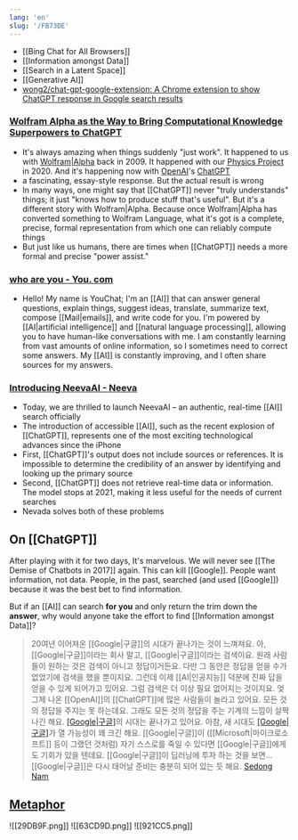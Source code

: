 ```yaml
---
lang: 'en'
slug: '/FB73DE'
---
```


- [[Bing Chat for All Browsers]]
- [[Information amongst Data]]
- [[Search in a Latent Space]]
- [[Generative AI]]
- [wong2/chat-gpt-google-extension: A Chrome extension to show ChatGPT response in Google search results](https://github.com/wong2/chat-gpt-google-extension)

### [Wolfram Alpha as the Way to Bring Computational Knowledge Superpowers to ChatGPT](https://writings.stephenwolfram.com/2023/01/wolframalpha-as-the-way-to-bring-computational-knowledge-superpowers-to-chatgpt/)

- It's always amazing when things suddenly "just work". It happened to us with [Wolfram|Alpha](https://www.wolframalpha.com/) back in 2009. It happened with our [Physics Project](https://www.wolframphysics.org/) in 2020. And it's happening now with [OpenAI](https://openai.com/)'s [ChatGPT](https://chat.openai.com/chat)
- a fascinating, essay-style response. But the actual result is wrong
- In many ways, one might say that [[ChatGPT]] never "truly understands" things; it just "knows how to produce stuff that's useful". But it's a different story with Wolfram|Alpha. Because once Wolfram|Alpha has converted something to Wolfram Language, what it's got is a complete, precise, formal representation from which one can reliably compute things
- But just like us humans, there are times when [[ChatGPT]] needs a more formal and precise "power assist."

### [who are you - You. com](https://you.com/search?q=who+are+you&tbm=youchat)

- Hello! My name is YouChat; I'm an [[AI]] that can answer general questions, explain things, suggest ideas, translate, summarize text, compose [[Mail|emails]], and write code for you. I'm powered by [[AI|artificial intelligence]] and [[natural language processing]], allowing you to have human-like conversations with me. I am constantly learning from vast amounts of online information, so I sometimes need to correct some answers. My [[AI]] is constantly improving, and I often share sources for my answers.

### [Introducing NeevaAI - Neeva](https://neeva.com/blog/introducing-neevaai)

- Today, we are thrilled to launch NeevaAI – an authentic, real-time [[AI]] search officially
- The introduction of accessible [[AI]], such as the recent explosion of [[ChatGPT]], represents one of the most exciting technological advances since the iPhone
- First, [[ChatGPT]]'s output does not include sources or references. It is impossible to determine the credibility of an answer by identifying and looking up the primary source
- Second, [[ChatGPT]] does not retrieve real-time data or information. The model stops at 2021, making it less useful for the needs of current searches
- Nevada solves both of these problems

## On [[ChatGPT]]

After playing with it for two days, It's marvelous.
We will never see [[The Demise of Chatbots in 2017]] again.
This can kill [[Google]].
People want information, not data.
People, in the past, searched (and used [[Google]]) because it was the best bet to find information.

But if an [[AI]] can search **for you** and only return the trim down the **answer**, why would anyone take the effort to find [[Information amongst Data]]?

> 20여년 이어져온 [[Google|구글]]의 시대가 끝나가는 것이 느껴져요. 아, [[Google|구글]]이라는 회사 말고, [[Google|구글]]이라는 검색이요. 원래 사람들이 원하는 것은 검색이 아니고 정답이거든요. 다만 그 동안은 정답을 얻을 수가 없었기에 검색을 했을 뿐이지요. 그런데 이제 [[AI|인공지능]] 덕분에 진짜 답을 얻을 수 있게 되어가고 있어요. 그럼 검색은 더 이상 필요 없어지는 것이지요. 엊그제 나온 [[OpenAI]]의 [[ChatGPT]]에 많은 사람들이 놀라고 있어요. 모든 것의 정답을 주지는 못 하는데요. 그래도 모든 것의 정답을 주는 기계의 느낌이 살짝 나긴 해요. [[Google|구글]](검색)의 시대는 끝나가고 있어요. 아참, 새 시대도 [[Google|구글]](회사)가 열 가능성이 꽤 크긴 해요. [[Google|구글]]이 ([[Microsoft|마이크로소프트]] 등이 그랬던 것처럼) 자기 스스로를 죽일 수 있다면 [[Google|구글]]에게도 기회가 있을 텐데요. [[Google|구글]]이 딥러닝에 투자 하는 것을 보면... [[Google|구글]]은 다시 태어날 준비는 충분히 되어 있는 듯 해요. [Sedong Nam](https://www.facebook.com/dgtgrade/posts/5846987125360105)

## [Metaphor](https://metaphor.systems/)

![[29DB9F.png]]
![[63CD9D.png]]
![[921CC5.png]]

